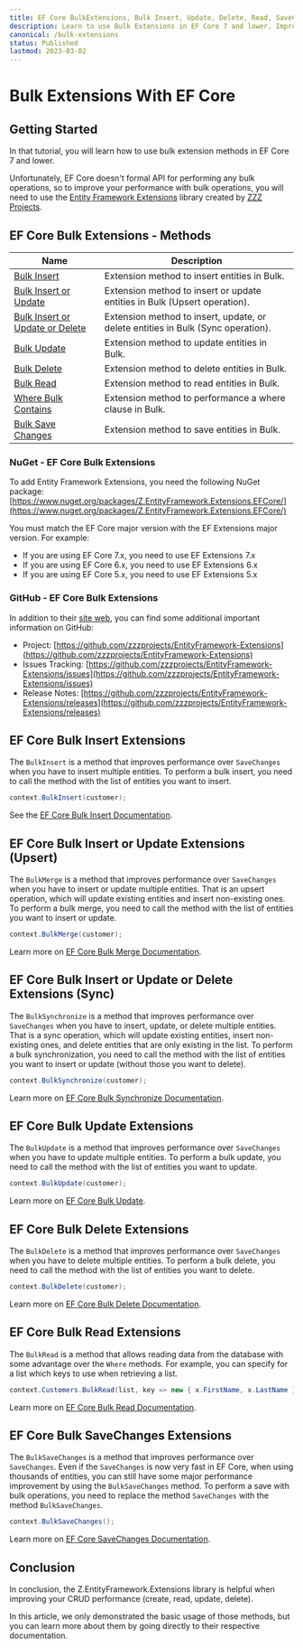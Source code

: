 ```yaml
---
title: EF Core BulkExtensions, Bulk Insert, Update, Delete, Read, SaveChanges
description: Learn to use Bulk Extensions in EF Core 7 and lower. Improve your .net core performance with bulk extensions methods.
canonical: /bulk-extensions
status: Published
lastmod: 2023-03-02
---
```


# Bulk Extensions With EF Core

## Getting Started

In that tutorial, you will learn how to use bulk extension methods in EF Core 7 and lower. 

Unfortunately, EF Core doesn't formal API for performing any bulk operations, so to improve your performance with bulk operations, you will need to use the [Entity Framework Extensions](https://entityframework-extensions.net/) library created by [ZZZ Projects](https://zzzprojects.com/).
 
## EF Core Bulk Extensions - Methods

| Name | Description |
| --- | --- |
| [Bulk Insert](/bulk-extensions/bulk-insert) | Extension method to insert entities in Bulk. | 
| [Bulk Insert or Update](/bulk-extensions/bulk-merge) | Extension method to insert or update entities in Bulk (Upsert operation). | 
| [Bulk Insert or Update or Delete](/bulk-extensions/bulk-synchronize) | Extension method to insert, update, or delete entities in Bulk (Sync operation). | 
| [Bulk Update](/bulk-extensions/bulk-update) | Extension method to update entities in Bulk. | 
| [Bulk Delete](/bulk-extensions/bulk-delete) | Extension method to delete entities in Bulk. | 
| [Bulk Read](#ef-core-bulk-read-extensions) | Extension method to read entities in Bulk. | 
| [Where Bulk Contains](/bulk-extensions/where-bulk-contains) | Extension method to performance a where clause in Bulk. | 
| [Bulk Save Changes](#ef-core-bulk-savechanges-extensions) | Extension method to save entities in Bulk. | 

### NuGet - EF Core Bulk Extensions

To add Entity Framework Extensions, you need the following NuGet package:  [https://www.nuget.org/packages/Z.EntityFramework.Extensions.EFCore/](https://www.nuget.org/packages/Z.EntityFramework.Extensions.EFCore/)

You must match the EF Core major version with the EF Extensions major version. For example:

- If you are using EF Core 7.x, you need to use EF Extensions 7.x
- If you are using EF Core 6.x, you need to use EF Extensions 6.x
- If you are using EF Core 5.x, you need to use EF Extensions 5.x

### GitHub - EF Core Bulk Extensions

In addition to their [site web](https://entityframework-extensions.net/), you can find some additional important information on GitHub:

- Project: [https://github.com/zzzprojects/EntityFramework-Extensions](https://github.com/zzzprojects/EntityFramework-Extensions)
- Issues Tracking: [https://github.com/zzzprojects/EntityFramework-Extensions/issues](https://github.com/zzzprojects/EntityFramework-Extensions/issues)
- Release Notes: [https://github.com/zzzprojects/EntityFramework-Extensions/releases](https://github.com/zzzprojects/EntityFramework-Extensions/releases)

## EF Core Bulk Insert Extensions

The `BulkInsert` is a method that improves performance over `SaveChanges` when you have to insert multiple entities. To perform a bulk insert, you need to call the method with the list of entities you want to insert.

```csharp
context.BulkInsert(customer);
```

See the [EF Core Bulk Insert Documentation](https://entityframework-extensions.net/bulk-insert).

## EF Core Bulk Insert or Update Extensions (Upsert)

The `BulkMerge` is a method that improves performance over `SaveChanges` when you have to insert or update multiple entities. That is an upsert operation, which will update existing entities and insert non-existing ones. To perform a bulk merge, you need to call the method with the list of entities you want to insert or update.

```csharp
context.BulkMerge(customer);
```

Learn more on [EF Core Bulk Merge Documentation](https://entityframework-extensions.net/bulk-merge).

## EF Core Bulk Insert or Update or Delete Extensions (Sync)

The `BulkSynchronize` is a method that improves performance over `SaveChanges` when you have to insert, update, or delete multiple entities. That is a sync operation, which will update existing entities, insert non-existing ones, and delete entities that are only existing in the list. To perform a bulk synchronization, you need to call the method with the list of entities you want to insert or update (without those you want to delete).

```csharp
context.BulkSynchronize(customer);
```

Learn more on [EF Core Bulk Synchronize Documentation](https://entityframework-extensions.net/bulk-synchronize).

## EF Core Bulk Update Extensions

The `BulkUpdate` is a method that improves performance over `SaveChanges` when you have to update multiple entities. To perform a bulk update, you need to call the method with the list of entities you want to update.

```csharp
context.BulkUpdate(customer);
```

Learn more on [EF Core Bulk Update](https://entityframework-extensions.net/bulk-update).

## EF Core Bulk Delete Extensions

The `BulkDelete` is a method that improves performance over `SaveChanges` when you have to delete multiple entities. To perform a bulk delete, you need to call the method with the list of entities you want to delete.

```csharp
context.BulkDelete(customer);
```

Learn more on [EF Core Bulk Delete Documentation](https://entityframework-extensions.net/bulk-delete).

## EF Core Bulk Read Extensions

The `BulkRead` is a method that allows reading data from the database with some advantage over the `Where` methods. For example, you can specify for a list which keys to use when retrieving a list.

```csharp
context.Customers.BulkRead(list, key => new { x.FirstName, x.LastName });
```

Learn more on [EF Core Bulk Read Documentation](https://entityframework-extensions.net/bulk-read).

## EF Core Bulk SaveChanges Extensions

The `BulkSaveChanges` is a method that improves performance over `SaveChanges`. Even if the `SaveChanges` is now very fast in EF Core,  when using thousands of entities, you can still have some major performance improvement by using the `BulkSaveChanges` method. To perform a save with bulk operations, you need to replace the method `SaveChanges` with the method `BulkSaveChanges`.

```csharp
context.BulkSaveChanges();
```

Learn more on [EF Core SaveChanges Documentation](https://entityframework-extensions.net/bulk-savechanges).

## Conclusion

In conclusion, the Z.EntityFramework.Extensions library is helpful when improving your CRUD performance (create, read, update, delete).

In this article, we only demonstrated the basic usage of those methods, but you can learn more about them by going directly to their respective documentation.